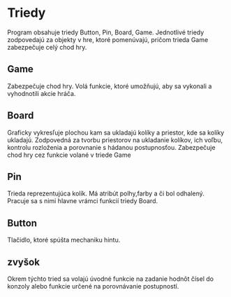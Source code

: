 # Triedy
Program obsahuje triedy Button, Pin, Board, Game. Jednotlivé triedy zodpovedajú za objekty v hre, ktoré pomenúvajú, pričom trieda Game zabezpečuje celý chod hry.

## Game
Zabezpečuje chod hry. Volá funkcie, ktoré umožňujú, aby sa vykonali a vyhodnotili akcie hráča.
## Board
Graficky vykresľuje plochou kam sa ukladajú kolíky a priestor, kde sa kolíky ukladajú. 
Zodpovedná za tvorbu priestorov na ukladanie kolíkov, ich voľbu, kontrolu rozloženia  a porovnanie s hádanou postupnosťou. Zabezpečuje chod hry cez funkcie volané v triede Game

## Pin
Trieda reprezentujúca kolík. Má atribút polhy,farby a či bol odhalený. Pracuje sa s nimi hlavne vrámci funkcií triedy Board. 

## Button
Tlačidlo, ktoré spúšta mechaniku hintu.

## zvyšok
Okrem týchto tried sa volajú úvodné funkcie na zadanie hodnôt čísel do konzoly alebo funkcie určené na porovnávanie postupností.
